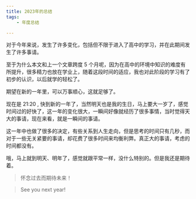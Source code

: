 ```yaml
---
title: 2023年的总结
tags:
    - 年度总结

---
```


对于今年来说，发生了许多变化，包括但不限于进入了高中的学习，并在此期间发生了许多事请。

至于为什么本文和上一个文章跨度 5 个月呢，因为在高中的环境中知识的难度有所提升，很多精力也放在学业上，随着这段时间的适应，我也对此阶段的学习有了初步的认识，以后就学的轻松了。

期望在新的一年里，可以万事顺心，这就足够了。

现在是 21:20 , 快到新的一年了，当然明天也是我的生日，马上要大一岁了，感觉时间过的好快了，这一年的变化很大，一瞬间好像就经历了很多事情，当时觉得天大的事请，现在来看，就是一瞬间的事请。

这一年中也做了很多的决定，有些关系到人生走向，但是思考的时间只有几秒，而对于一些无关紧要的事请，却花费了很多时间来均衡利弊。真正大的事请，考虑的时间都没有。

哦，马上就到明天、明年了，感觉就跟平常一样，没什么特别的。但是我还是期待着。

> 怀念过去而期待未来！

> See you next year!